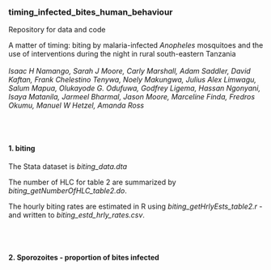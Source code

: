 ### timing_infected_bites_human_behaviour

Repository for data and code

A matter of timing: biting by malaria-infected <em>Anopheles</em> mosquitoes and the use of interventions during the night in rural south-eastern Tanzania <br><br>
<em>Isaac H Namango, Sarah J Moore, Carly Marshall, Adam Saddler, David Kaftan, Frank Chelestino Tenywa, Noely Makungwa, Julius Alex Limwagu, Salum Mapua, Olukayode G. Odufuwa, Godfrey Ligema, Hassan Ngonyani, Isaya Matanila, Jarmeel Bharmal, Jason Moore, Marceline Finda, Fredros Okumu, Manuel W Hetzel, Amanda Ross</em>

<br><br>

#### 1. biting

The Stata dataset is <em>biting_data.dta</em>

The number of HLC for table 2 are summarized by <em>biting_getNumberOfHLC_table2.do</em>.

The hourly biting rates are estimated in R using <em>biting_getHrlyEsts_table2.r</em> - and written to <em>biting_estd_hrly_rates.csv</em>.

<br><br>
#### 2. Sporozoites - proportion of bites infected


